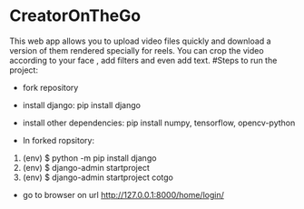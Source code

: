 # CreatorOnTheGo
This web app allows you to upload video files quickly and download a version of them rendered specially for reels. You can crop the video according to your face , add filters and even add text.
#Steps to run the project:

- fork repository

- install django: pip install django

- install other dependencies: pip install numpy, tensorflow, opencv-python

- In forked ropsitory:
 
 1) (env) $ python -m pip install django
  2) (env) $ django-admin startproject <project-name>
 3)  (env) $ django-admin startproject cotgo
 
 - go to browser on url http://127.0.0.1:8000/home/login/
  
  
